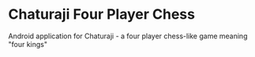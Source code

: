 Chaturaji Four Player Chess
===========================

Android application for Chaturaji - a four player chess-like game meaning "four kings"
